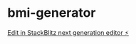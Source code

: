 # bmi-generator

[Edit in StackBlitz next generation editor ⚡️](https://stackblitz.com/~/github.com/Ashesha1-Coder/bmi-generator)